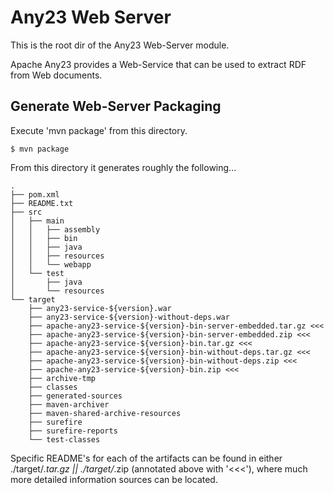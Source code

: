 # Any23 Web Server

This is the root dir of the Any23 Web-Server module.

Apache Any23 provides a Web-Service that can be used to extract RDF from Web documents.

## Generate Web-Server Packaging

Execute 'mvn package' from this directory.

```
$ mvn package
```
From this directory it generates roughly the following...
```
.
├── pom.xml
├── README.txt
├── src
│   ├── main
│   │   ├── assembly
│   │   ├── bin
│   │   ├── java
│   │   ├── resources
│   │   └── webapp
│   └── test
│       ├── java
│       └── resources
└── target
    ├── any23-service-${version}.war
    ├── any23-service-${version}-without-deps.war
    ├── apache-any23-service-${version}-bin-server-embedded.tar.gz <<<
    ├── apache-any23-service-${version}-bin-server-embedded.zip <<<
    ├── apache-any23-service-${version}-bin.tar.gz <<<
    ├── apache-any23-service-${version}-bin-without-deps.tar.gz <<<
    ├── apache-any23-service-${version}-bin-without-deps.zip <<<
    ├── apache-any23-service-${version}-bin.zip <<<
    ├── archive-tmp
    ├── classes
    ├── generated-sources
    ├── maven-archiver
    ├── maven-shared-archive-resources
    ├── surefire
    ├── surefire-reports
    └── test-classes
```

Specific README's for each of the artifacts can be found in either ./target/*.tar.gz || ./target/*.zip (annotated above with '<<<'), where much more detailed information sources can be located.
